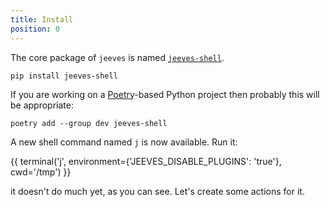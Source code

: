 ```yaml
---
title: Install
position: 0
---
```


The core package of `jeeves` is named [`jeeves-shell`](https://pypi.org/project/jeeves-shell).

```shell
pip install jeeves-shell
```

If you are working on a [Poetry](https://pypoetry.org)-based Python project then probably this will be appropriate:

```shell
poetry add --group dev jeeves-shell
```

A new shell command named `j` is now available. Run it:

{{ terminal('j', environment={'JEEVES_DISABLE_PLUGINS': 'true'}, cwd='/tmp') }}

it doesn't do much yet, as you can see. Let's create some actions for it.
